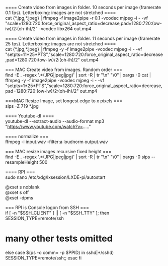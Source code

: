 ==== Create video from images in folder. 10 seconds per image (framerate 0.1 fps). Letterboxing: images are not stretched ====<br>
cat {\*.jpg,\*.jpeg} | ffmpeg -f image2pipe -r 0.1 -vcodec mjpeg -i - -vf "scale=1280:720:force_original_aspect_ratio=decrease,pad=1280:720:(ow-iw)/2:(oh-ih)/2" -vcodec libx264 out.mp4

==== Create video from images in folder. 11 seconds per image (framerate 25 fps). Letterboxing: images are not stretched ====
<br>
cat {\*.jpg,\*.jpeg} | ffmpeg -y -f image2pipe -vcodec mjpeg -i - -vf "setpts=11\*25*PTS","scale=1280:720:force_original_aspect_ratio=decrease,pad=1280:720:(ow-iw)/2:(oh-ih)/2" out.mp4

=== MAC Create video from images. Random order ===<br>
find -E . -regex '.\*(JPG|jpeg|jpg)' | sort -R | tr "\n" "\0" | xargs -0 cat | ffmpeg -y -f image2pipe -vcodec mjpeg -i - -vf "setpts=1\*25*PTS","scale=1280:720:force_original_aspect_ratio=decrease,pad=1280:720:(ow-iw)/2:(oh-ih)/2" out.mp4

===MAC Resize Image, set longest edge to x pixels ===<br>
sips -Z 719 *.jpg


==== Youtube-dl ====<br>
youtube-dl --extract-audio --audio-format mp3 "https://www.youtube.com/watch?v=....."


==== normalize ===<br>
ffmpeg -i input.wav -filter:a loudnorm output.wav

=== MAC resize images recursive fixed height ===<br>
find -E . -regex '.*(JPG|jpeg|jpg)' | sort -R | tr "\n" "\0" | xargs -0 sips --resampleHeight 500

==== RPI ===<br>
sudo nano /etc/xdg/lxsession/LXDE-pi/autostart

@xset s noblank<br>
@xset s off<br>
@xset -dpms<br>

=== RPI is Console logon from SSH ===<br>
if [ -n "$SSH_CLIENT" ] || [ -n "$SSH_TTY" ]; then
  SESSION_TYPE=remote/ssh
# many other tests omitted
else
  case $(ps -o comm= -p $PPID) in
    sshd|*/sshd) SESSION_TYPE=remote/ssh;;
  esac
fi


